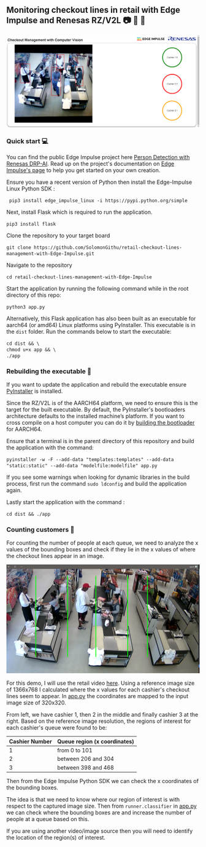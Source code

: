 ## Monitoring checkout lines in retail with Edge Impulse and Renesas RZ/V2L :camera: :walking: :walking:

![Cover Image](media/cover_image_page.png)

### Quick start :computer:

You can find the public Edge Impulse project here [Person Detection with Renesas DRP-AI](https://studio.edgeimpulse.com/public/166649/latest). Read up on the project's documentation on [Edge Impulse's page](https://www.edgeimpulse.com/blog/what-are-you-waiting-for) to help you get started on your own creation.

Ensure you have a recent version of Python then install the Edge-Impulse Linux Python SDK : 
```
 pip3 install edge_impulse_linux -i https://pypi.python.org/simple
```

Next, install Flask which is required to run the application.
```
pip3 install flask
```

Clone the repository to your target board
```
git clone https://github.com/SolomonGithu/retail-checkout-lines-management-with-Edge-Impulse.git
```

Navigate to the repository
```
cd retail-checkout-lines-management-with-Edge-Impulse
```
Start the application by running the following command while in the root directory of this repo:
```
python3 app.py
```

Alternatively, this Flask application has also been built as an executable for aarch64 (or amd64) Linux platforms using PyInstaller. This executable is in the ```dist``` folder. Run the commands below to start the executable:
```
cd dist && \ 
chmod u+x app && \
./app
```

### Rebuilding the executable :hammer:

If you want to update the application and rebuild the executable ensure [PyInstaller](https://pyinstaller.org/en/stable/) is installed. 

Since the RZ/V2L is of the AARCH64 platform, we need to ensure this is the target for the built executable. By default, the PyInstaller's bootloaders architecture defaults to the installed machine’s platform. If you want to cross compile on a host computer you can do it by [building the bootloader](https://pyinstaller.org/en/stable/bootloader-building.html) for AARCH64.

Ensure that a terminal is in the parent directory of this repository and build the application with the command:
```
pyinstaller -w -F --add-data "templates:templates" --add-data "static:static" --add-data "modelfile:modelfile" app.py
```

If you see some warnings when looking for dynamic libraries in the build process, first run the command ```sudo ldconfig``` and build the application again.

Lastly start the application with the command :
```
cd dist && ./app
```

### Counting customers :eyes:
For counting the number of people at each queue, we need to analyze the x values of the bounding boxes and check if they lie in the x values of where the checkout lines appear in an image.

![Regions of interest](test_samples/Regions_of_interest.png)

For this demo, I will use the retail video [here](test_samples/Retail%20video%20credits%20Raul%2024-06%20GitHub.mp4). Using a reference image size of 1366x768 I calculated where the x values for each cashier's checkout lines seem to appear. In [app.py](app.py) the coordinates are mapped to the input image size of 320x320.

From left, we have cashier 1, then 2 in the middle and finally cashier 3 at the right. Based on the reference image resolution,  the regions of interest for each cashier's queue were found to be:

| Cashier Number | Queue region (x coordinates) |
| -------------- | ---------------------------- |
| 1              | from 0 to 101                |
| 2              | between 206 and 304          |
| 3              | between 398 and 468          |

Then from the Edge Impulse Python SDK we can check the x coordinates of the bounding boxes. 

The idea is that we need to know where our region of interest is with respect to the captured image size. Then from ``runner.classifier`` in [app.py](app.py) we can check where the bounding boxes are and increase the number of people at a queue based on this.

If you are using another video/image source then you will need to identify the location of the region(s) of interest.


